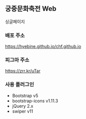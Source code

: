 ## 궁중문화축전 Web

싱글페이지

### 배포 주소

https://hyebine.github.io/chf.github.io

### 피그마 주소

https://zrr.kr/uTar


### 사용 플러그인

- Bootstrap v5
- bootstrap-icons v1.11.3
- jQuery 2.x
- swiper v11
